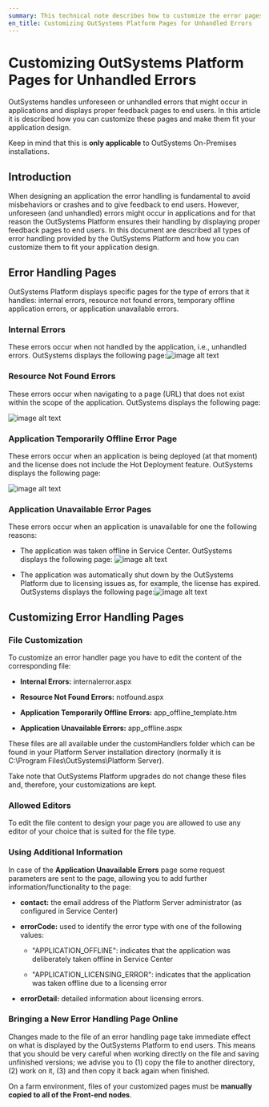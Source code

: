 ```yaml
---
summary: This technical note describes how to customize the error pages that are displayed to end-users when an unhandled error occurs. This lets you display proper feedback pages to end-users while maintaining the design coherence throughout the application.
en_title: Customizing OutSystems Platform Pages for Unhandled Errors
---
```


# Customizing OutSystems Platform Pages for Unhandled Errors

OutSystems handles unforeseen or unhandled errors that might occur in applications and displays proper feedback pages to end users. In this article it is described how you can customize these pages and make them fit your application design.

Keep in mind that this is **only applicable** to OutSystems On-Premises installations.

## Introduction

When designing an application the error handling is fundamental to avoid misbehaviors or crashes and to give feedback to end users. However, unforeseen (and unhandled) errors might occur in applications and for that reason the OutSystems Platform ensures their handling by displaying proper feedback pages to end users. In this document are described all types of error handling provided by the OutSystems Platform and how you can customize them to fit your application design.

## Error Handling Pages

OutSystems Platform displays specific pages for the type of errors that it handles: internal errors, resource not found errors, temporary offline application errors, or application unavailable errors.

### Internal Errors

These errors occur when not handled by the application, i.e., unhandled errors. OutSystems displays the following page:![image alt text](images/Customizing-OutSystems-Platform-Pages-for-Unhandled-Errors_0.png)

### Resource Not Found Errors

These errors occur when navigating to a page (URL) that does not exist within the scope of the application. OutSystems displays the following page:

![image alt text](images/Customizing-OutSystems-Platform-Pages-for-Unhandled-Errors_1.png)

### Application Temporarily Offline Error Page

These errors occur when an application is being deployed (at that moment) and the license does not include the Hot Deployment feature. OutSystems displays the following page:

![image alt text](images/Customizing-OutSystems-Platform-Pages-for-Unhandled-Errors_2.png)

### Application Unavailable Error Pages

These errors occur when an application is unavailable for one the following reasons:

* The application was taken offline in Service Center.
OutSystems displays the following page:
![image alt text](images/Customizing-OutSystems-Platform-Pages-for-Unhandled-Errors_3.png)
 

* The application was automatically shut down by the OutSystems Platform due to licensing issues as, for example, the license has expired.
OutSystems displays the following page:![image alt text](images/Customizing-OutSystems-Platform-Pages-for-Unhandled-Errors_4.png)

## Customizing Error Handling Pages

### File Customization

To customize an error handler page you have to edit the content of the corresponding file:

* **Internal Errors:** internalerror.aspx

* **Resource Not Found Errors:** notfound.aspx

* **Application Temporarily Offline Errors:** app_offline_template.htm

* **Application Unavailable Errors:** app_offline.aspx

These files are all available under the customHandlers folder which can be found in your Platform Server installation directory (normally it is C:\Program Files\OutSystems\Platform Server).

Take note that OutSystems Platform upgrades do not change these files and, therefore, your customizations are kept.

### Allowed Editors

To edit the file content to design your page you are allowed to use any editor of your choice that is suited for the file type.

### Using Additional Information

In case of the **Application Unavailable Errors** page some request parameters are sent to the page, allowing you to add further information/functionality to the page:

* **contact:** the email address of the Platform Server administrator (as configured in Service Center)

* **errorCode:** used to identify the error type with one of the following values:

    * "APPLICATION_OFFLINE": indicates that the application was deliberately taken offline in Service Center

    * "APPLICATION_LICENSING_ERROR": indicates that the application was taken offline due to a licensing error

* **errorDetail:** detailed information about licensing errors.

### Bringing a New Error Handling Page Online

Changes made to the file of an error handling page take immediate effect on what is displayed by the OutSystems Platform to end users. This means that you should be very careful when working directly on the file and saving unfinished versions; we advise you to (1) copy the file to another directory, (2) work on it, (3) and then copy it back again when finished.

On a farm environment, files of your customized pages must be **manually copied to all of the Front-end nodes**.

